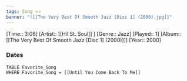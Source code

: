 ```yaml
---
tags: Song ⭐⭐ 
banner: "![[The Very Best Of Smooth Jazz [Disc 1] (2000).jpg]]"
---
```

[Time:: 3:08]
[Artist:: [[Hil St. Soul]] ]
[Genre:: Jazz]
[Played:: 1]
[Album:: [[The Very Best Of Smooth Jazz [Disc 1] (2000)]]]
[Year:: 2000]
### Dates
````dataview
TABLE Favorite_Song
WHERE Favorite_Song = [[Until You Come Back To Me]]
````